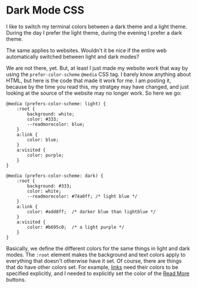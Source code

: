 # Dark Mode CSS

I like to switch my terminal colors between a dark theme and a light theme.
During the day I prefer the light theme, during the evening I prefer a dark
theme.

The same applies to websites. Wouldn't it be nice if the entire web
automatically switched between light and dark modes?

We are not there, yet. But, at least I just made my website work that way by
using the `prefer-color-scheme` `@media` CSS tag. I barely know anything about
HTML, but here is the code that made it work for me. I am posting it, because
by the time you read this, my stratgey may have changed, and just looking at
the source of the website may no longer work. So here we go:


    @media (prefers-color-scheme: light) {
        :root {
            background: white;
            color: #333;
            --readmorecolor: blue;
        }
        a:link {
            color: blue;
        }
        a:visited {
            color: purple;
        }
    }

    @media (prefers-color-scheme: dark) {
        :root {
            background: #333;
            color: white;
            --readmorecolor: #74a0ff; /* light blue */
        }
        a:link {
            color: #add8ff;  /* darker blue than lightblue */
        }
        a:visited {
            color: #b695c0;  /* a light purple */
        }
    }

Basically, we define the different colors for the same things in light and dark
modes. The `:root` element makes the background and text colors apply to
everything that doesn't otherwise have it set. Of course, there are things that
do have other colors set. For example,
[links](https://www.w3schools.com/html/html_links_colors.asp) need their colors
to be specified explicitly, and I needed to explicitly set the color of the
[Read More](blog-20200809-read-more-see-all.html) buttons.
